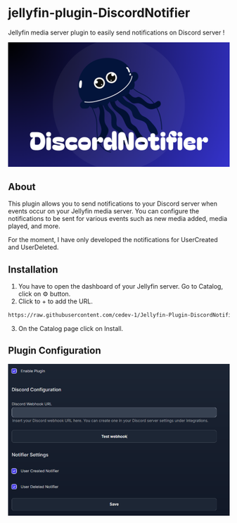 # jellyfin-plugin-DiscordNotifier

 Jellyfin media server plugin to easily send notifications on Discord server ! 

![Discord Notifier](./media/DiscordNotifier.png)

## About

This plugin allows you to send notifications to your Discord server when events occur on your Jellyfin media server. You can configure the notifications to be sent for various events such as new media added, media played, and more.

For the moment, I have only developed the notifications for UserCreated and UserDeleted.

## Installation

1. You have to open the dashboard of your Jellyfin server. Go to Catalog, click on ⚙️ button.
2. Click to + to add the URL.
```bash
https://raw.githubusercontent.com/cedev-1/Jellyfin-Plugin-DiscordNotifier/master/manifest.json
```
3. On the Catalog page click on Install.

## Plugin Configuration

![Plugin Config](./media/plugin_config.PNG)
